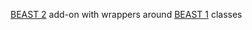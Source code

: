 [BEAST 2](http://code.google.com/p/beast2) add-on with wrappers around [BEAST 1](http://code.google.com/p/beast-mcmc) classes
